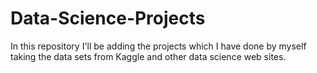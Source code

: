 # Data-Science-Projects ##
In this repository I'll be adding the projects which I have done by myself taking the data sets from Kaggle and other data science web sites.
